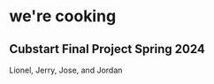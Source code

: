 <h1>we're cooking</h1>
<h2>Cubstart Final Project Spring 2024</h2>
<p>Lionel, Jerry, Jose, and Jordan</p>
